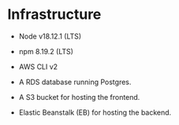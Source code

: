 # Infrastructure

- Node v18.12.1 (LTS)

- npm 8.19.2 (LTS)

- AWS CLI v2

- A RDS database running Postgres.

- A S3 bucket for hosting the frontend.

- Elastic Beanstalk (EB) for hosting the backend.
